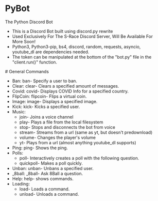 
# PyBot
The Python Discord Bot
<ul>
  <li>This is a Discord Bot built using discord.py rewrite</li>
  <li>Used Exclusively For The S-Race Discord Server, Will Be Available For More Soon!</li> 
  <li>Python3, Python3-pip, bs4, discord, random, requests, asyncio, youtube_dl are dependencies needed.</li>
  <li>The token can be manipulated at the bottom of the "bot.py" file in the "client.run()" function.</li>
</ul>
# General Commands
<ul>
<li>Ban:
  ban-       Specify a user to ban.</li>
<li>Clear:
  clear-     Clears a specified amount of messages.</li>
<li>Covid:
  covid-     Displays COVID Info for a specified country.</li>
<li>FlipCoin:
  flipcoin-  Flips a virtual coin.</li>
<li>Image:
  image-     Displays a specified image.</li>
<li>Kick:
  kick-      Kicks a specified user.</li>
<li>Music:
  <ul>
  <li>join-      Joins a voice channel</li>
  <li>play-      Plays a file from the local filesystem</li>
  <li>stop-      Stops and disconnects the bot from voice</li>
  <li>stream-    Streams from a url (same as yt, but doesn't predownload)</li>
  <li>volume-    Changes the player's volume</li>
  <li>yt-        Plays from a url (almost anything youtube_dl supports)</li></uL></li>
<li>Ping:
  ping-      Shows the ping.</li>
<li>Polls:
  <ul>
    <li>poll-      Interactively creates a poll with the following question.</li>
    <li>quickpoll-  Makes a poll quickly.</li>
  </ul>
  </li>
<li>Unban:
  unban-     Unbans a specified user.</li>
<li>_8ball:
  _8ball-    Ask 8Ball a question.</li>
<li>Help: 
  help-    shows commands.</li>
<li> Loading:
 <ul>
  <li>load-      Loads a command.</li>
  <li>unload-    Unloads a command.</li>
  </ul>
</li>
</ul>
